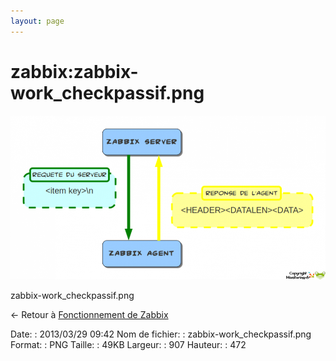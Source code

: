 ```yaml
---
layout: page
---
```


zabbix:zabbix-work\_checkpassif.png
===================================

[![zabbix-work\_checkpassif.png](../../assets/media/zabbix/zabbix-work_checkpassif.png@cache=&w=900&h=468 "zabbix-work_checkpassif.png")](../../assets/media/zabbix/zabbix-work_checkpassif.png@cache= "Afficher le fichier original")

zabbix-work\_checkpassif.png

← Retour à [Fonctionnement de
Zabbix](../../zabbix/zabbix-work.html "zabbix:zabbix-work")

Date:
:   2013/03/29 09:42
Nom de fichier:
:   zabbix-work\_checkpassif.png
Format:
:   PNG
Taille:
:   49KB
Largeur:
:   907
Hauteur:
:   472

